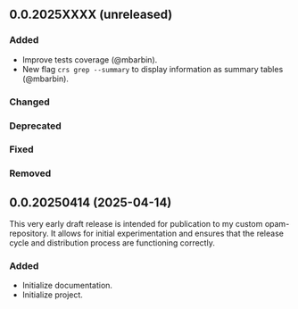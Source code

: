 ## 0.0.2025XXXX (unreleased)

### Added

- Improve tests coverage (@mbarbin).
- New flag `crs grep --summary` to display information as summary tables (@mbarbin).

### Changed

### Deprecated

### Fixed

### Removed

## 0.0.20250414 (2025-04-14)

This very early draft release is intended for publication to my custom opam-repository. It allows for initial experimentation and ensures that the release cycle and distribution process are functioning correctly.

### Added

- Initialize documentation.
- Initialize project.
